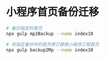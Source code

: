 <!--
 * @Author: 李文超
 * @Date: 2021-08-24 13:48:32
 * @LastEditors: 李文超
 * @LastEditTime: 2021-08-24 20:16:23
 * @Description: file content
-->
# 小程序首页备份迁移

``` bash
# 备份指定的首页
npx gulp mp2Backup --name index10

# 将指定备份中的首页拷贝替换小程序工程首页
npx gulp backup2Mp --name index10

```